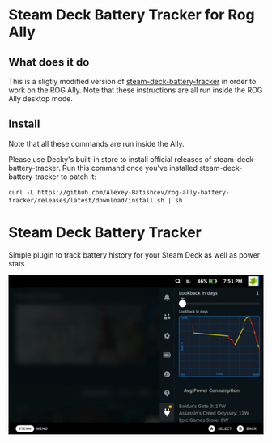 # Steam Deck Battery Tracker for Rog Ally
## What does it do
This is a sligtly modified version of [steam-deck-battery-tracker](https://github.com/safijari/steam-deck-battery-tracker) in order to work on the ROG Ally. Note that these instructions are all run inside the ROG Ally desktop mode.

## Install
Note that all these commands are run inside the Ally.

Please use Decky's built-in store to install official releases of steam-deck-battery-tracker.
Run this command once you've installed steam-deck-battery-tracker to patch it:

    curl -L https://github.com/Alexey-Batishcev/rog-ally-battery-tracker/releases/latest/download/install.sh | sh

# Steam Deck Battery Tracker

Simple plugin to track battery history for your Steam Deck as well as power stats.

![Example](example.png)
